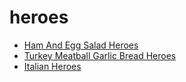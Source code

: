 # heroes

 * [Ham And Egg Salad Heroes](../../index/h/ham-and-egg-salad-heroes-106948.json)
 * [Turkey Meatball Garlic Bread Heroes](../../index/t/turkey-meatball-garlic-bread-heroes-51107820.json)
 * [Italian Heroes](../../index/i/italian-heroes.json)

